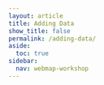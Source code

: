```yaml
---
layout: article
title: Adding Data
show_title: false
permalink: /adding-data/
aside:
  toc: true
sidebar:
  nav: webmap-workshop
---
```

